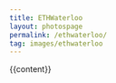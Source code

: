 ```yaml
---
title: ETHWaterloo
layout: photospage
permalink: /ethwaterloo/
tag: images/ethwaterloo
---
```


{{content}}
